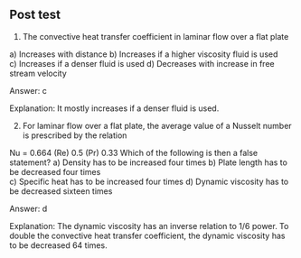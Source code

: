 ## Post test

1. The convective heat transfer coefficient in laminar flow over a flat plate

a) Increases with distance
b) Increases if a higher viscosity fluid is used<br>
c) Increases if a denser fluid is used
d) Decreases with increase in free stream velocity

Answer: c

Explanation: It mostly increases if a denser fluid is used.


2. For laminar flow over a flat plate, the average value of a Nusselt number is prescribed by the relation

Nu = 0.664 (Re) 0.5 (Pr) 0.33
Which of the following is then a false statement?
a) Density has to be increased four times
b) Plate length has to be decreased four times<br>
c) Specific heat has to be increased four times
d) Dynamic viscosity has to be decreased sixteen times

Answer: d

Explanation: The dynamic viscosity has an inverse relation to 1/6 power. To double the convective heat transfer coefficient, the dynamic viscosity has to be decreased 64 times.
